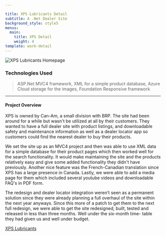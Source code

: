 ```yaml
---

title: XPS Lubricants Detail
subtitle: A .Net Dealer Site
background_style: style5
menus:
  main:
    title: XPS Detail
    weight: 4
template: work-detail
---
```

![XPS Lubricants Homepage](/images/xps-full.jpg)

### Technologies Used

> ASP.Net MVC4 framework, XML for a simple product database, Azure Cloud storage for the images, Foundation Responsive framework

***

#### Project Overview

XPS is owned by Can-Am, a small division with BRP. The site had been around for a while but wasn't be utilized at all by their customers. They wanted to have a full dealer site with product listings, and downloadable safety and maintenance information as well as a dealer locator app so customers could find the nearest dealer to buy their products.

We set the site up as an MVC4 project and then was able to use XML data for a simple database for their product pages which then worked well for the search functionality. It would make maintaining the site and the products relatively easy and give some added functionality they didn't have previously. Another nice feature was the French-Canadian translation since XPS has a large presence in Canada. Lastly, we were able to add a media page for them which included several youtube videos and downloadable FAQ's in PDF form.

The redesign and dealer locator integration weren’t seen as a permanent solution since they were already planning a full overhaul of the site within the next year anyways. Since this more of a patch to get them to the next full redesign, we were able to get the site redesigned, built, tested and released in less than three months. Well under the six-month time- table they had given us and well under budget.

[XPS Lubricants](https://xpslubricants.com/)

